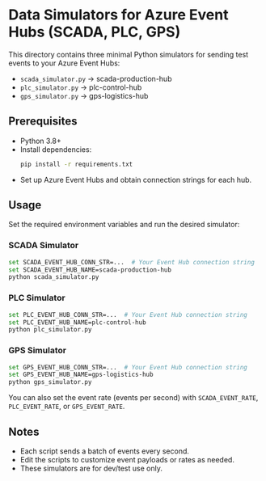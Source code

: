 # Data Simulators for Azure Event Hubs (SCADA, PLC, GPS)

This directory contains three minimal Python simulators for sending test events to your Azure Event Hubs:

- `scada_simulator.py` → scada-production-hub
- `plc_simulator.py`   → plc-control-hub
- `gps_simulator.py`   → gps-logistics-hub

## Prerequisites
- Python 3.8+
- Install dependencies:
  ```sh
  pip install -r requirements.txt
  ```
- Set up Azure Event Hubs and obtain connection strings for each hub.

## Usage
Set the required environment variables and run the desired simulator:

### SCADA Simulator
```sh
set SCADA_EVENT_HUB_CONN_STR=...  # Your Event Hub connection string
set SCADA_EVENT_HUB_NAME=scada-production-hub
python scada_simulator.py
```

### PLC Simulator
```sh
set PLC_EVENT_HUB_CONN_STR=...  # Your Event Hub connection string
set PLC_EVENT_HUB_NAME=plc-control-hub
python plc_simulator.py
```

### GPS Simulator
```sh
set GPS_EVENT_HUB_CONN_STR=...  # Your Event Hub connection string
set GPS_EVENT_HUB_NAME=gps-logistics-hub
python gps_simulator.py
```

You can also set the event rate (events per second) with `SCADA_EVENT_RATE`, `PLC_EVENT_RATE`, or `GPS_EVENT_RATE`.

## Notes
- Each script sends a batch of events every second.
- Edit the scripts to customize event payloads or rates as needed.
- These simulators are for dev/test use only.
